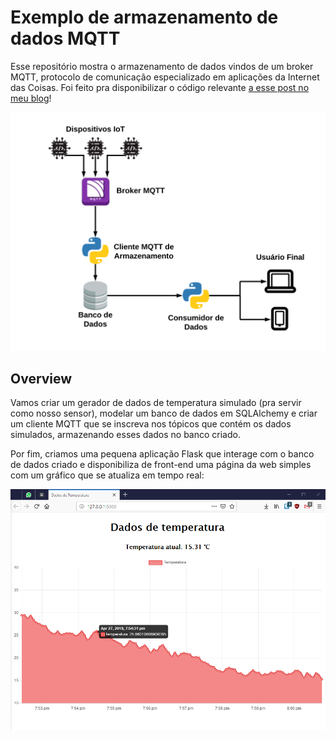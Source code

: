 # Exemplo de armazenamento de dados MQTT

Esse repositório mostra o armazenamento de dados vindos de um broker MQTT, protocolo de comunicação especializado em 
aplicações da Internet das Coisas. Foi feito pra disponibilizar o código relevante [a esse post no meu 
blog](https://pedrovhb.com/aquisicao-de-dados-via-mqtt-e-armazenamento-em-banco-de-dados-relacional/)!

![Diagrama](https://github.com/pedrovhb/exemplo_armazenar_mqtt/raw/master/images/DiagramaArmazenamentoMQTT.png)

## Overview

Vamos criar um gerador de dados de temperatura simulado (pra servir como nosso sensor), modelar um banco de dados em 
SQLAlchemy e criar um cliente MQTT que se inscreva nos tópicos que contém os dados simulados, armazenando esses dados
no banco criado.

Por fim, criamos uma pequena aplicação Flask que interage com o banco de dados criado e disponibiliza de front-end
uma página da web simples com um gráfico que se atualiza em tempo real:

![Front-end com gráfico](https://github.com/pedrovhb/exemplo_armazenar_mqtt/raw/master/images/InterfaceWeb.png)
